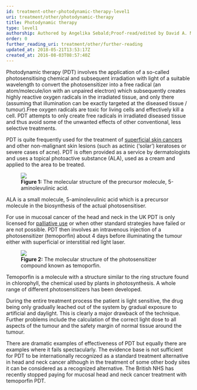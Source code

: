 ```yaml
---
id: treatment-other-photodynamic-therapy-level1
uri: treatment/other/photodynamic-therapy
title: Photodynamic therapy
type: level1
authorship: Authored by Angelika Sebald;Proof-read/edited by David A. Mitchell
order: 0
further_reading_uri: treatment/other/further-reading
updated_at: 2018-05-21T13:53:17Z
created_at: 2016-08-03T08:57:40Z
---
```


<p>Photodynamic therapy (PDT) involves the application of a so-called
    photosensitising chemical and subsequent irradiation with
    light of a suitable wavelength to convert the photosensitizer
    into a free radical (an atom/molecule/ion with an unpaired
    electron) which subsequently creates highly reactive oxygen
    radicals in the irradiated tissue, and only there (assuming
    that illumination can be exactly targeted at the diseased
    tissue / tumour).Free oxygen radicals are toxic for living
    cells and effectively kill a cell. PDT attempts to only create
    free radicals in irradiated diseased tissue and thus avoid
    some of the unwanted effects of other conventional, less
    selective treatments.</p>
<p>PDT is quite frequently used for the treatment of <a href="/diagnosis/a-z/cancer/facial-skin">superficial skin cancers</a>    and other non-malignant skin lesions (such as actinic (‘solar’)
    keratoses or severe cases of acne). PDT is often provided
    as a service by dermatologists and uses a topical photoactive
    substance (ALA), used as a cream and applied to the area
    to be treated.</p>
<figure><img src="/treatment/other/photodynamic-therapy/figure1.png">
    <figcaption><strong>Figure 1:</strong> The molecular structure of the
        precursor molecule, 5-aminolevulinic acid.</figcaption>
</figure>
<p>ALA is a small molecule, 5-aminolevulinic acid which is a precursor
    molecule in the biosynthesis of the actual photosensitiser.</p>
<p>For use in mucosal cancer of the head and neck in the UK PDT
    is only licensed for <a href="/treatment/timelines/palliative-care">palliative use</a>    or when other standard strategies have failed or are not
    possible. PDT then involves an intravenous injection of a
    photosensitizer (temoporfin) about 4 days before illuminating
    the tumour either with superficial or interstitial red light
    laser.</p>
<figure><img src="/treatment/other/photodynamic-therapy/figure2.png">
    <figcaption><strong>Figure 2:</strong> The molecular structure of the
        photosensitizer compound known as temoporfin.</figcaption>
</figure>
<p>Temoporfin is a molecule with a structure similar to the ring
    structure found in chlorophyll, the chemical used by plants
    in photosynthesis. A whole range of different photosensitizers
    has been developed.</p>
<p>During the entire treatment process the patient is light sensitive,
    the drug being only gradually leached out of the system by
    gradual exposure to artificial and daylight. This is clearly
    a major drawback of the technique. Further problems include
    the calculation of the correct light dose to all aspects
    of the tumour and the safety margin of normal tissue around
    the tumour.</p>
<p>There are dramatic examples of effectiveness of PDT but equally
    there are examples where it fails spectacularly. The evidence
    base is not sufficient for PDT to be internationally recognized
    as a standard treatment alternative in head and neck cancer
    although in the treatment of some other body sites it can
    be considered as a recognized alternative. The British NHS
    has recently stopped paying for mucosal head and neck cancer
    treatment with temoporfin PDT.</p>
